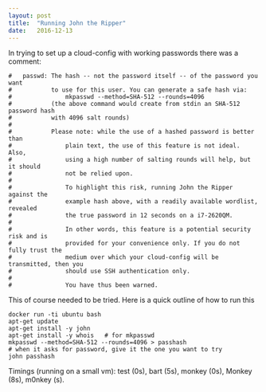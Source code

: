 ```yaml
---
layout: post
title:  "Running John the Ripper"
date:   2016-12-13
---
```


In trying to set up a cloud-config with working passwords there was a comment:

    #   passwd: The hash -- not the password itself -- of the password you want
    #           to use for this user. You can generate a safe hash via:
    #               mkpasswd --method=SHA-512 --rounds=4096
    #           (the above command would create from stdin an SHA-512 password hash
    #           with 4096 salt rounds)
    #
    #           Please note: while the use of a hashed password is better than
    #               plain text, the use of this feature is not ideal. Also,
    #               using a high number of salting rounds will help, but it should
    #               not be relied upon.
    #
    #               To highlight this risk, running John the Ripper against the
    #               example hash above, with a readily available wordlist, revealed
    #               the true password in 12 seconds on a i7-2620QM.
    #
    #               In other words, this feature is a potential security risk and is
    #               provided for your convenience only. If you do not fully trust the
    #               medium over which your cloud-config will be transmitted, then you
    #               should use SSH authentication only.
    #
    #               You have thus been warned.

This of course needed to be tried.  Here is a quick outline of how to run this

    docker run -ti ubuntu bash
    apt-get update
    apt-get install -y john
    apt-get install -y whois   # for mkpasswd
    mkpasswd --method=SHA-512 --rounds=4096 > passhash
    # when it asks for password, give it the one you want to try
    john passhash

Timings (running on a small vm): test (0s), bart (5s), monkey (0s), Monkey (8s),
m0nkey (s).
